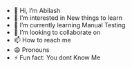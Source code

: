 - 👋 Hi, I’m Abilash
- 👀 I’m interested in New things to learn
- 🌱 I’m currently learning Manual Testing
- 💞️ I’m looking to collaborate on 
- 📫 How to reach me 
- 😄 Pronouns
- ⚡ Fun fact: You dont Know Me 

<!---
Abilashrajaiyan/Abilashrajaiyan is a ✨ special ✨ repository because its `README.md` (this file) appears on your GitHub profile.
You can click the Preview link to take a look at your changes.
--->
